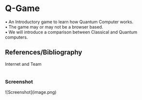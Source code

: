 # Q-Game
•	An Introductory game to learn how Quantum Computer works.  
•	The game may or may not be a browser based.  
•	We will introduce a comparison between Classical and Quantum computers.


<h2>References/Bibliography</h2>  
Internet and Team
<br><br>

<h3>Screenshot</h3>  
![Screenshot](image.png)
